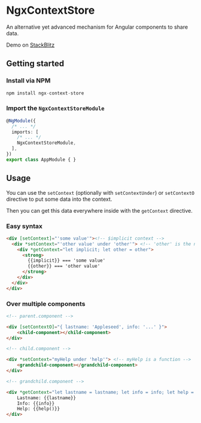# NgxContextStore

An alternative yet advanced mechanism for Angular components to share data.

Demo on [StackBlitz](https://stackblitz.com/edit/ngx-context-store-demo)

## Getting started

### Install via NPM

```ts
npm install ngx-context-store
```
### Import the `NgxContextStoreModule`
```ts
@NgModule({
  /* ... */
  imports: [
    /* ... */
    NgxContextStoreModule,
  ],
})
export class AppModule { }
```
## Usage

You can use the `setContext` (optionally with `setContextUnder`) or `setContextO` directive to put some data into the context.

Then you can get this data everywhere inside with the `getContext` directive.

### Easy syntax

```html
<div [setContext]="'some value'"><!-- $implicit context -->
  <div *setContext="'other value' under 'other'"> <!-- 'other' is the name of the context key -->
    <div *getContext="let implicit; let other = other">
      <strong>
        {{implicit}} === 'some value'
        {{other}} === 'other value'
      </strong>
    </div>
  </div>
</div>
```

### Over multiple components

```html
<!-- parent.component -->

<div [setContextO]="{ lastname: 'Appleseed', info: '...' }">
    <child-component></child-component>
</div>
```

```html
<!-- child.component -->

<div *setContext="myHelp under 'help'"> <!-- myHelp is a function -->
    <grandchild-component></grandchild-component>
</div>
```

```html
<!-- grandchild.component -->

<div *getContext="let lastname = lastname; let info = info; let help = help">
    Lastname: {{lastname}}
    Info: {{info}}
    Help: {{help()}}
</div>
```
